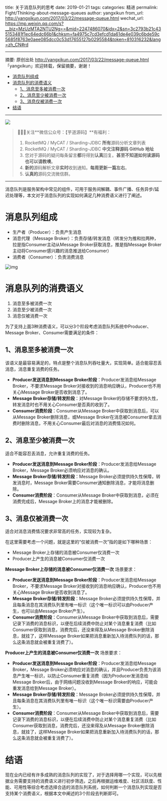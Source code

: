 title: 关于消息队列的思考
date: 2019-01-21
tags:
categories: 精进
permalink: Fight/Thinking-about-message-queues
author: yangxikun
from_url: http://yangxikun.com/2017/03/22/message-queue.html
wechat_url: https://mp.weixin.qq.com/s?__biz=MzUzMTA2NTU2Ng==&mid=2247486070&idx=2&sn=3c2793b21c435153481f1ec64edc66b1&chksm=fa4975c7cd3efcd1da61de4e039c6bde59c5685f8763e0aee085dcc0c53d17655127b0295584&token=810316232&lang=zh_CN#rd

-------

摘要: 原创出处 http://yangxikun.com/2017/03/22/message-queue.html 「yangxikun」欢迎转载，保留摘要，谢谢！

- [消息队列组成](http://www.iocoder.cn/Fight/Thinking-about-message-queues/)
- [消息队列的消费语义](http://www.iocoder.cn/Fight/Thinking-about-message-queues/)
  - [1、消息至多被消费一次](http://www.iocoder.cn/Fight/Thinking-about-message-queues/)
  - [2、消息至少被消费一次](http://www.iocoder.cn/Fight/Thinking-about-message-queues/)
  - [3、消息仅被消费一次](http://www.iocoder.cn/Fight/Thinking-about-message-queues/)
- [结语](http://www.iocoder.cn/Fight/Thinking-about-message-queues/)

-------

![](http://www.iocoder.cn/images/common/wechat_mp_2017_07_31.jpg)

> 🙂🙂🙂关注**微信公众号：【芋道源码】**有福利：
> 1. RocketMQ / MyCAT / Sharding-JDBC **所有**源码分析文章列表
> 2. RocketMQ / MyCAT / Sharding-JDBC **中文注释源码 GitHub 地址**
> 3. 您对于源码的疑问每条留言**都**将得到**认真**回复。**甚至不知道如何读源码也可以请教噢**。
> 4. **新的**源码解析文章**实时**收到通知。**每周更新一篇左右**。
> 5. **认真的**源码交流微信群。

-------

消息队列是服务架构中常见的组件，可用于服务间解耦、事件广播、任务异步/延迟处理等，本文对于消息队列的实现如何满足几种消费语义进行了阐述。

# 消息队列组成

- 生产者（Producer）：负责产生消息
- 消息代理（Message Broker）：负责存储/转发消息（转发分为推和拉两种，拉是指Consumer主动从Message Broker获取消息，推是指Message Broker主动将Consumer感兴趣的消息推送给Consumer）
- 消费者（Consumer）：负责消费消息

![img](http://static.iocoder.cn/aca6d153acc817764558770b676f7b37)

# 消息队列的消费语义

1. 消息至多被消费一次
2. 消息至少被消费一次
3. 消息仅被消费一次

为了支持上面3种消费语义，可以分3个阶段考虑消息队列系统中Producer、Message Broker、Consumer需要满足的条件：

## 1、消息至多被消费一次

该语义是最容易满足的，特点是整个消息队列吞吐量大，实现简单。适合能容忍丢消息，消息重复消费的任务。

- **Producer发送消息到Message Broker阶段**：Producer发消息给Message Broker，不要求Message Broker对接收到的消息响应确认，Producer也不用关心Message Broker是否收到消息了。
- **Message Broker存储/转发阶段**：对Message Broker的存储不要求持久性，转发消息时也不用关心Consumer是否真的收到了。
- **Consumer消费阶段**：Consumer从Message Broker中获取到消息后，可以从Message Broker删除消息，或Message Broker在消息被Consumer拿去消费时删除消息，不用关心Consumer最后对消息的消费情况如何。

## 2、消息至少被消费一次

适合不能容忍丢消息，允许重复消费的任务。

- **Producer发送消息到Message Broker阶段**：Producer发消息给Message Broker，Message Broker必须响应对消息的确认。
- **Message Broker存储/转发阶段**：Message Broker必须提供持久性保障，转发消息时，Message Broker需要Consumer通知删除消息，才能将消息删除。
- **Consumer消费阶段**：Consumer从Message Broker中获取到消息，必须在消费完成后，Message Broker上的消息才能被删除。

## 3、消息仅被消费一次

适合对消息消费情况要求非常高的任务，实现较为复杂。

在这里需要考虑一个问题，就是这里的“仅被消费一次”指的是如下哪种场景：

- Message Broker上存储的消息被Consumer仅消费一次
- Producer上产生的消息被Consumer仅消费一次

**Message Broker上存储的消息被Consumer仅消费一次** 场景要求：

- **Producer发送消息到Message Broker阶段**：Producer发消息给Message Broker，不要求Message Broker对接收到的消息响应确认，Producer也不用关心Message Broker是否收到消息了。
- **Message Broker存储/转发阶段**：Message Broker必须提供持久性保障，并且每条消息在其消费队列里有唯一标识（这个唯一标识可以由Producer产生，也可以由Message Broker产生）。
- **Consumer消费阶段**：Consumer从Message Broker中获取到消息后，需要记录下消费的消息标识，以便在后续消费中防止对某个消息重复消费（比如Consumer获取到消息，消费完后，还没来得及从Message Broker删除消息，就挂了，这样Message Broker如果把消息重新加入待消费队列的话，那么这条消息就会被重复消费了）。

**Producer上产生的消息被Consumer仅消费一次** 场景要求：

- **Producer发送消息到Message Broker阶段**：Producer发消息给Message Broker，Message Broker必须响应对消息的确认，并且Producer负责为该消息产生唯一标识，以防止Consumer重复消费（因为Producer发消息给Message Broker后，由于网络问题没收到Message Broker的响应，可能会重发消息给到Message Broker）。
- **Message Broker存储/转发阶段**：Message Broker必须提供持久性保障，并且每条消息在其消费队列里有唯一标识（这个唯一标识需要由Producer产生）。
- **Consumer消费阶段**：Consumer从Message Broker中获取到消息后，需要记录下消费的消息标识，以便在后续消费中防止对某个消息重复消费（比如Consumer获取到消息，消费完后，还没来得及从Message Broker删除消息，就挂了，这样Message Broker如果把消息重新加入待消费队列的话，那么这条消息就会被重复消费了）。

# 结语

现在业内已经有许多成熟的消息队列的实现了，对于选择用哪一个实现，可以先根据业务需要支持的消费语义进行初步筛选，之后再根据运维难度、社区活跃度、性能、可用性等综合考虑选择合适的消息队列系统，如何判断一个消息队列实现是否支持某个消费语义，根据本文中阐述的3个阶段去判断即可。
